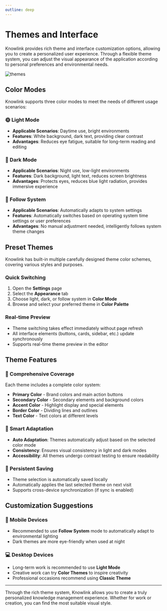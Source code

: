 ```yaml
---
outline: deep
---
```


# Themes and Interface

Knowlink provides rich theme and interface customization options, allowing you to create a personalized user experience. Through a flexible theme system, you can adjust the visual appearance of the application according to personal preferences and environmental needs.

![themes](/themes.png)

## Color Modes

Knowlink supports three color modes to meet the needs of different usage scenarios:

### 🌞 Light Mode

- **Applicable Scenarios**: Daytime use, bright environments
- **Features**: White background, dark text, providing clear contrast
- **Advantages**: Reduces eye fatigue, suitable for long-term reading and editing

### 🌙 Dark Mode

- **Applicable Scenarios**: Night use, low-light environments
- **Features**: Dark background, light text, reduces screen brightness
- **Advantages**: Protects eyes, reduces blue light radiation, provides immersive experience

### 🔄 Follow System

- **Applicable Scenarios**: Automatically adapts to system settings
- **Features**: Automatically switches based on operating system time settings or user preferences
- **Advantages**: No manual adjustment needed, intelligently follows system theme changes

## Preset Themes

Knowlink has built-in multiple carefully designed theme color schemes, covering various styles and purposes.

### Quick Switching

1. Open the **Settings** page
2. Select the **Appearance** tab
3. Choose light, dark, or follow system in **Color Mode**
4. Browse and select your preferred theme in **Color Palette**

### Real-time Preview

- Theme switching takes effect immediately without page refresh
- All interface elements (buttons, cards, sidebar, etc.) update synchronously
- Supports real-time theme preview in the editor

## Theme Features

### 🎨 Comprehensive Coverage

Each theme includes a complete color system:

- **Primary Color** - Brand colors and main action buttons
- **Secondary Color** - Secondary elements and background colors
- **Accent Color** - Highlight display and special elements
- **Border Color** - Dividing lines and outlines
- **Text Color** - Text colors at different levels

### 🔧 Smart Adaptation

- **Auto Adaptation**: Themes automatically adjust based on the selected color mode
- **Consistency**: Ensures visual consistency in light and dark modes
- **Accessibility**: All themes undergo contrast testing to ensure readability

### 💾 Persistent Saving

- Theme selection is automatically saved locally
- Automatically applies the last selected theme on next visit
- Supports cross-device synchronization (if sync is enabled)

## Customization Suggestions

### 📱 Mobile Devices

- Recommended to use **Follow System** mode to automatically adapt to environmental lighting
- Dark themes are more eye-friendly when used at night

### 💻 Desktop Devices

- Long-term work is recommended to use **Light Mode**
- Creative work can try **Color Themes** to inspire creativity
- Professional occasions recommend using **Classic Theme**

---

Through the rich theme system, Knowlink allows you to create a truly personalized knowledge management experience. Whether for work or creation, you can find the most suitable visual style.
